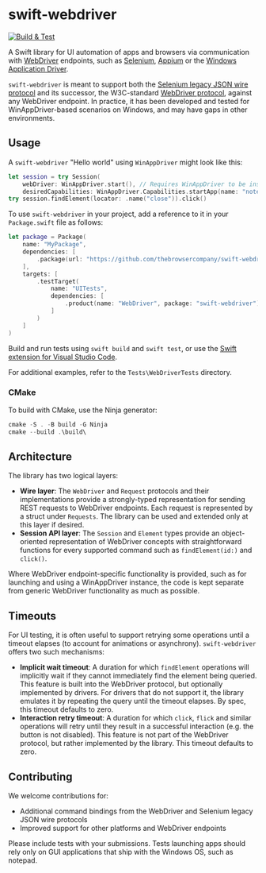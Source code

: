 # swift-webdriver

[![Build & Test](https://github.com/thebrowsercompany/swift-webdriver/actions/workflows/build-and-test.yml/badge.svg)](https://github.com/thebrowsercompany/swift-webdriver/actions/workflows/build-and-test.yml)

A Swift library for UI automation of apps and browsers via communication with [WebDriver](https://w3c.github.io/webdriver/) endpoints, such as [Selenium](https://www.selenium.dev/), [Appium](http://appium.io/) or the [Windows Application Driver](https://github.com/microsoft/WinAppDriver).

`swift-webdriver` is meant to support both the [Selenium legacy JSON wire protocol](https://www.selenium.dev/documentation/legacy/json_wire_protocol/) and its successor, the W3C-standard [WebDriver protocol](https://w3c.github.io/webdriver/), against any WebDriver endpoint. In practice, it has been developed and tested for WinAppDriver-based scenarios on Windows, and may have gaps in other environments.

## Usage

A `swift-webdriver` "Hello world" using `WinAppDriver` might look like this:

```swift
let session = try Session(
    webDriver: WinAppDriver.start(), // Requires WinAppDriver to be installed on the machine
    desiredCapabilities: WinAppDriver.Capabilities.startApp(name: "notepad.exe"))
try session.findElement(locator: .name("close")).click()
```

To use `swift-webdriver` in your project, add a reference to it in your `Package.swift` file as follows:

```swift
let package = Package(
    name: "MyPackage",
    dependencies: [
        .package(url: "https://github.com/thebrowsercompany/swift-webdriver", branch: "main")
    ],
    targets: [
        .testTarget(
            name: "UITests",
            dependencies: [
                .product(name: "WebDriver", package: "swift-webdriver"),
            ]
        )
    ]
)
```

Build and run tests using `swift build` and `swift test`, or use the [Swift extension for Visual Studio Code](https://marketplace.visualstudio.com/items?itemName=sswg.swift-lang).

For additional examples, refer to the `Tests\WebDriverTests` directory.

### CMake

To build with CMake, use the Ninja generator:
```powershell
cmake -S . -B build -G Ninja
cmake --build .\build\
```

## Architecture

The library has two logical layers:

- **Wire layer**: The `WebDriver` and `Request` protocols and their implementations provide a strongly-typed representation for sending REST requests to WebDriver endpoints. Each request is represented by a struct under `Requests`. The library can be used and extended only at this layer if desired.
- **Session API layer**: The `Session` and `Element` types provide an object-oriented representation of WebDriver concepts with straightforward functions for every supported command such as `findElement(id:)` and `click()`.

Where WebDriver endpoint-specific functionality is provided, such as for launching and using a WinAppDriver instance, the code is kept separate from generic WebDriver functionality as much as possible.

## Timeouts
For UI testing, it is often useful to support retrying some operations until a timeout elapses (to account for animations or asynchrony). `swift-webdriver` offers two such mechanisms:

- **Implicit wait timeout**: A duration for which `findElement` operations will implicitly wait if they cannot immediately find the element being queried. This feature is built into the WebDriver protocol, but optionally implemented by drivers. For drivers that do not support it, the library emulates it by repeating the query until the timeout elapses. By spec, this timeout defaults to zero.
- **Interaction retry timeout**: A duration for which `click`, `flick` and similar operations will retry until they result in a successful interaction (e.g. the button is not disabled). This feature is not part of the WebDriver protocol, but rather implemented by the library. This timeout defaults to zero.

## Contributing

We welcome contributions for:
- Additional command bindings from the WebDriver and Selenium legacy JSON wire protocols
- Improved support for other platforms and WebDriver endpoints

Please include tests with your submissions. Tests launching apps should rely only on GUI applications that ship with the Windows OS, such as notepad.
